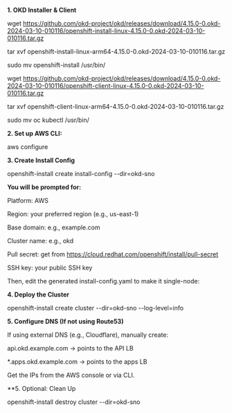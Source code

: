 **1. OKD Installer & Client**

wget https://github.com/okd-project/okd/releases/download/4.15.0-0.okd-2024-03-10-010116/openshift-install-linux-4.15.0-0.okd-2024-03-10-010116.tar.gz

tar xvf openshift-install-linux-arm64-4.15.0-0.okd-2024-03-10-010116.tar.gz

sudo mv openshift-install /usr/bin/

wget https://github.com/okd-project/okd/releases/download/4.15.0-0.okd-2024-03-10-010116/openshift-client-linux-4.15.0-0.okd-2024-03-10-010116.tar.gz

tar xvf openshift-client-linux-arm64-4.15.0-0.okd-2024-03-10-010116.tar.gz

sudo mv oc kubectl /usr/bin/

**2. Set up AWS CLI:**

aws configure

**3. Create Install Config**

openshift-install create install-config --dir=okd-sno

**You will be prompted for:**

Platform: AWS

Region: your preferred region (e.g., us-east-1)

Base domain: e.g., example.com

Cluster name: e.g., okd

Pull secret: get from https://cloud.redhat.com/openshift/install/pull-secret

SSH key: your public SSH key

Then, edit the generated install-config.yaml to make it single-node:

**4. Deploy the Cluster**

openshift-install create cluster --dir=okd-sno --log-level=info

**5. Configure DNS (If not using Route53)**

If using external DNS (e.g., Cloudflare), manually create:

api.okd.example.com → points to the API LB

*.apps.okd.example.com → points to the apps LB

Get the IPs from the AWS console or via CLI.

**5. Optional: Clean Up

openshift-install destroy cluster --dir=okd-sno

